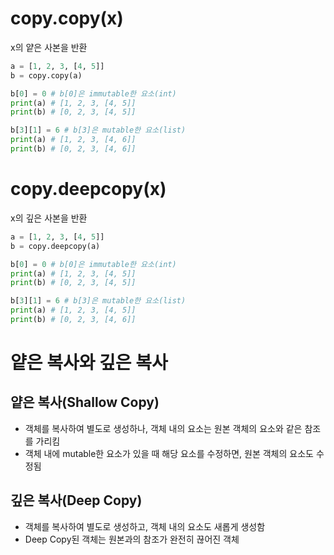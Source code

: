 # copy.copy(x)
x의 얕은 사본을 반환

```python
a = [1, 2, 3, [4, 5]]
b = copy.copy(a)

b[0] = 0 # b[0]은 immutable한 요소(int)
print(a) # [1, 2, 3, [4, 5]]
print(b) # [0, 2, 3, [4, 5]]

b[3][1] = 6 # b[3]은 mutable한 요소(list)
print(a) # [1, 2, 3, [4, 6]]
print(b) # [0, 2, 3, [4, 6]]
```

# copy.deepcopy(x)
x의 깊은 사본을 반환

```python
a = [1, 2, 3, [4, 5]]
b = copy.deepcopy(a)

b[0] = 0 # b[0]은 immutable한 요소(int)
print(a) # [1, 2, 3, [4, 5]]
print(b) # [0, 2, 3, [4, 5]]

b[3][1] = 6 # b[3]은 mutable한 요소(list)
print(a) # [1, 2, 3, [4, 5]]
print(b) # [0, 2, 3, [4, 6]]
```

# 얕은 복사와 깊은 복사
## 얕은 복사(Shallow Copy)
* 객체를 복사하여 별도로 생성하나, 객체 내의 요소는 원본 객체의 요소와 같은 참조를 가리킴
* 객체 내에 mutable한 요소가 있을 때 해당 요소를 수정하면, 원본 객체의 요소도 수정됨

## 깊은 복사(Deep Copy)
* 객체를 복사하여 별도로 생성하고, 객체 내의 요소도 새롭게 생성함
* Deep Copy된 객체는 원본과의 참조가 완전히 끊어진 객체
